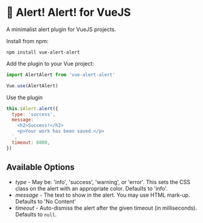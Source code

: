 # 🚨 Alert! Alert! for VueJS

A minimalist alert plugin for VueJS projects.

Install from npm:

```
npm install vue-alert-alert
```

Add the plugin to your Vue project:

```javascript
import AlertAlert from 'vue-alert-alert'

Vue.use(AlertAlert)
```

Use the plugin

```javascript
this.$Alert.alert({
  type: 'success',
  message: `
    <h2>Success!</h2>
    <p>Your work has been saved.</p>
  `,
  timeout: 6000,
})
```

## Available Options

 - *type* - May be: 'info', 'success', 'warning', or 'error'. This sets the CSS class on the alert with an appropriate color. Defaults to 'info'.
 - *message* - The text to show in the alert. You may use HTML mark-up. Defaults to 'No Content'
 - *timeout* - Auto-dismiss the alert after the given timeout (in milliseconds). Defaults to `null`.
